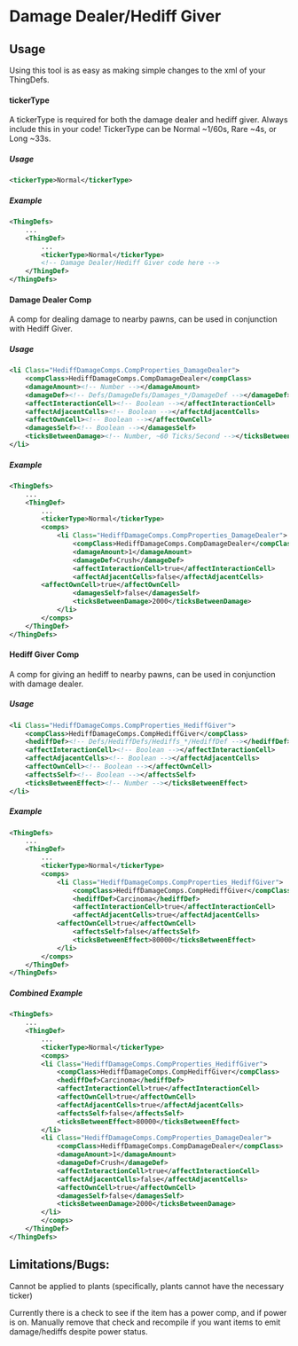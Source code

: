 ﻿# Damage Dealer/Hediff Giver

## Usage
Using this tool is as easy as making simple changes to the xml of your ThingDefs.

#### tickerType
A tickerType is required for both the damage dealer and hediff giver. Always include this in your code!
TickerType can be Normal ~1/60s, Rare ~4s, or Long ~33s.

##### Usage
```xml 
<tickerType>Normal</tickerType>
```
##### Example
```xml 
<ThingDefs>
    ...
    <ThingDef>
        ...
        <tickerType>Normal</tickerType>
        <!-- Damage Dealer/Hediff Giver code here -->
    </ThingDef>
</ThingDefs>
```

#### Damage Dealer Comp
A comp for dealing damage to nearby pawns, can be used in conjunction with Hediff Giver.

##### Usage
```xml 
<li Class="HediffDamageComps.CompProperties_DamageDealer">
	<compClass>HediffDamageComps.CompDamageDealer</compClass>
	<damageAmount><!-- Number --></damageAmount>
	<damageDef><!-- Defs/DamageDefs/Damages_*/DamageDef --></damageDef>
	<affectInteractionCell><!-- Boolean --></affectInteractionCell>
	<affectAdjacentCells><!-- Boolean --></affectAdjacentCells>
	<affectOwnCell><!-- Boolean --></affectOwnCell>
	<damagesSelf><!-- Boolean --></damagesSelf>
	<ticksBetweenDamage><!-- Number, ~60 Ticks/Second --></ticksBetweenDamage>
</li>
```

##### Example
```xml 
<ThingDefs>
    ...
    <ThingDef>
        ...
        <tickerType>Normal</tickerType>
        <comps>
            <li Class="HediffDamageComps.CompProperties_DamageDealer">
                <compClass>HediffDamageComps.CompDamageDealer</compClass>
                <damageAmount>1</damageAmount>
                <damageDef>Crush</damageDef>
                <affectInteractionCell>true</affectInteractionCell>
                <affectAdjacentCells>false</affectAdjacentCells>
		<affectOwnCell>true</affectOwnCell>
                <damagesSelf>false</damagesSelf>
                <ticksBetweenDamage>2000</ticksBetweenDamage>
            </li>
        </comps>
    </ThingDef>
</ThingDefs>
```

#### Hediff Giver Comp
A comp for giving an hediff to nearby pawns, can be used in conjunction with damage dealer.

##### Usage
```xml 
<li Class="HediffDamageComps.CompProperties_HediffGiver">
	<compClass>HediffDamageComps.CompHediffGiver</compClass>
	<hediffDef><!-- Defs/HediffDefs/Hediffs_*/HediffDef --></hediffDef>
	<affectInteractionCell><!-- Boolean --></affectInteractionCell>
	<affectAdjacentCells><!-- Boolean --></affectAdjacentCells>
	<affectOwnCell><!-- Boolean --></affectOwnCell>
	<affectsSelf><!-- Boolean --></affectsSelf>
	<ticksBetweenEffect><!-- Number --></ticksBetweenEffect>
</li>
```

##### Example
```xml 
<ThingDefs>
    ...
    <ThingDef>
        ...
        <tickerType>Normal</tickerType>
        <comps>
	        <li Class="HediffDamageComps.CompProperties_HediffGiver">
		        <compClass>HediffDamageComps.CompHediffGiver</compClass>
		        <hediffDef>Carcinoma</hediffDef>
		        <affectInteractionCell>true</affectInteractionCell>
		        <affectAdjacentCells>true</affectAdjacentCells>
			<affectOwnCell>true</affectOwnCell>
		        <affectsSelf>false</affectsSelf>
		        <ticksBetweenEffect>80000</ticksBetweenEffect>
	        </li>
        </comps>
    </ThingDef>
</ThingDefs>
```

##### Combined Example
```xml 
<ThingDefs>
    ...
    <ThingDef>
        ...
        <tickerType>Normal</tickerType>
        <comps>
		<li Class="HediffDamageComps.CompProperties_HediffGiver">
			<compClass>HediffDamageComps.CompHediffGiver</compClass>
			<hediffDef>Carcinoma</hediffDef>
			<affectInteractionCell>true</affectInteractionCell>
			<affectOwnCell>true</affectOwnCell>
			<affectAdjacentCells>true</affectAdjacentCells>
			<affectsSelf>false</affectsSelf>
			<ticksBetweenEffect>80000</ticksBetweenEffect>
		</li>
		<li Class="HediffDamageComps.CompProperties_DamageDealer">
			<compClass>HediffDamageComps.CompDamageDealer</compClass>
			<damageAmount>1</damageAmount>
			<damageDef>Crush</damageDef>
			<affectInteractionCell>true</affectInteractionCell>
			<affectAdjacentCells>false</affectAdjacentCells>
			<affectOwnCell>true</affectOwnCell>
			<damagesSelf>false</damagesSelf>
			<ticksBetweenDamage>2000</ticksBetweenDamage>
		</li>
        </comps>
    </ThingDef>
</ThingDefs>
```

## Limitations/Bugs:
Cannot be applied to plants (specifically, plants cannot have the necessary ticker)

Currently there is a check to see if the item has a power comp, and if power is on. Manually remove that check and recompile if you want items to emit damage/hediffs despite power status.

